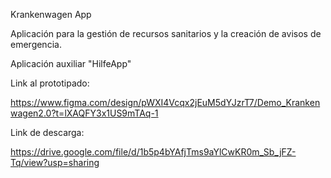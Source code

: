 Krankenwagen App

Aplicación para la gestión de recursos sanitarios y la creación de avisos de emergencia. 

Aplicación auxiliar "HilfeApp"

Link al prototipado: 

https://www.figma.com/design/pWXI4Vcqx2jEuM5dYJzrT7/Demo_Krankenwagen2.0?t=lXAQFY3x1US9mTAq-1

Link de descarga: 

https://drive.google.com/file/d/1b5p4bYAfjTms9aYlCwKR0m_Sb_jFZ-Tq/view?usp=sharing
